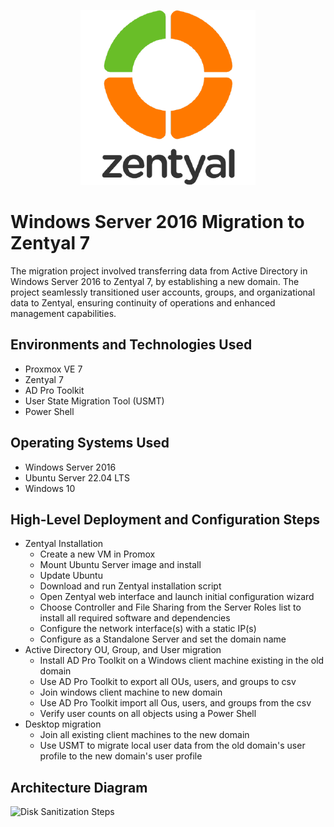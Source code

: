 <p align="center">
<img src="assets/zentyal-logo.png" alt="Zentyal Logo" />
</p>

# Windows Server 2016 Migration to Zentyal 7
The migration project involved transferring data from Active Directory in Windows Server 2016 to Zentyal 7, by establishing a new domain. The project seamlessly transitioned user accounts, groups, and organizational data to Zentyal, ensuring continuity of operations and enhanced management capabilities.

## Environments and Technologies Used

- Proxmox VE 7
- Zentyal 7
- AD Pro Toolkit
- User State Migration Tool (USMT)
- Power Shell

## Operating Systems Used

- Windows Server 2016
- Ubuntu Server 22.04 LTS
- Windows 10

## High-Level Deployment and Configuration Steps

- Zentyal Installation
    - Create a new VM in Promox
    - Mount Ubuntu Server image and install
    - Update Ubuntu
    - Download and run Zentyal installation script
    - Open Zentyal web interface and launch initial configuration wizard
    - Choose Controller and File Sharing from the Server Roles list to install all required software and dependencies
    - Configure the network interface(s) with a static IP(s)
    - Configure as a Standalone Server and set the domain name
- Active Directory OU, Group, and User migration
    - Install AD Pro Toolkit on a Windows client machine existing in the old domain
    - Use AD Pro Toolkit to export all OUs, users, and groups to csv
    - Join windows client machine to new domain
    - Use AD Pro Toolkit import all Ous, users, and groups from the csv
    - Verify user counts on all objects using a Power Shell 
- Desktop migration
    - Join all existing client machines to the new domain
    - Use USMT to migrate local user data from the old domain's user profile to the new domain's user profile
    

<h2>Architecture Diagram</h2>

<p>
<img src="https://i.imgur.com/DJmEXEB.png" height="80%" width="80%" alt="Disk Sanitization Steps"/>
</p>